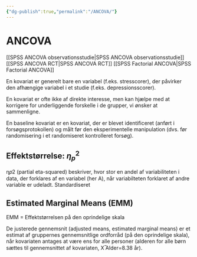 ```yaml
---
{"dg-publish":true,"permalink":"/ANCOVA/"}
---
```


# ANCOVA
[[SPSS ANCOVA observationsstudie\|SPSS ANCOVA observationsstudie]]
[[SPSS ANCOVA RCT\|SPSS ANCOVA RCT]]
[[SPSS Factorial ANCOVA\|SPSS Factorial ANCOVA]]

En kovariat er generelt bare en variabel (f.eks. stresscorer), der påvirker den afhængige variabel i et studie (f.eks. depressionsscorer).

En kovariat er ofte ikke af direkte interesse, men kan hjælpe med at korrigere for underliggende forskelle i de grupper, vi ønsker at sammenligne.

En baseline kovariat er en kovariat, der er blevet identificeret (anført i forsøgsprotokollen) og målt før den eksperimentelle manipulation (dvs. før randomisering i et randomiseret kontrolleret forsøg).

## Effektstørrelse: $\eta_p^2$
η𝑝2 (partial eta-squared) beskriver, hvor stor en andel af variabiliteten i data, der forklares af en variabel (her A), når variabilteten forklaret af andre variable er udeladt.
Standardiseret

## Estimated Marginal Means (EMM)
EMM = Effektstørrelsen på den oprindelige skala

De justerede gennemsnit (adjusted means, estimated marginal means) er et estimat af gruppernes gennemsnitlige ordforråd (på den oprindelige skala), når kovariaten antages at være ens for alle personer (alderen for alle børn sættes til gennemsnittet af kovariaten, X ̅Alder=8.38 år).

